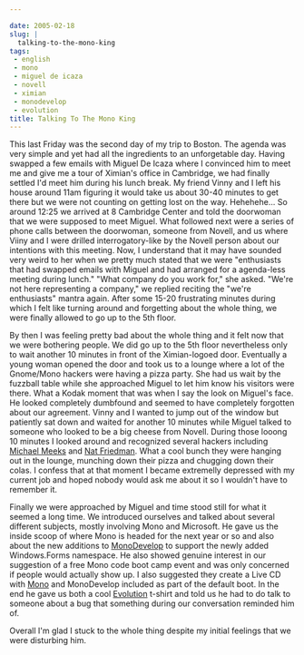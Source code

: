 ```yaml
---

date: 2005-02-18
slug: |
  talking-to-the-mono-king
tags:
 - english
 - mono
 - miguel de icaza
 - novell
 - ximian
 - monodevelop
 - evolution
title: Talking To The Mono King
---
```


This last Friday was the second day of my trip to Boston. The agenda was
very simple and yet had all the ingredients to an unforgetable day.
Having swapped a few emails with Miguel De Icaza where I convinced him
to meet me and give me a tour of Ximian's office in Cambridge, we had
finally settled I'd meet him during his lunch break. My friend Vinny and
I left his house around 11am figuring it would take us about 30-40
minutes to get there but we were not counting on getting lost on the
way. Hehehehe... So around 12:25 we arrived at 8 Cambridge Center and
told the doorwoman that we were supposed to meet Miguel. What followed
next were a series of phone calls between the doorwoman, someone from
Novell, and us where Viiny and I were drilled interrogatory-like by the
Novell person about our intentions with this meeting. Now, I understand
that it may have sounded very weird to her when we pretty much stated
that we were "enthusiasts that had swapped emails with Miguel and had
arranged for a agenda-less meeting during lunch." "What company do you
work for," she asked. "We're not here representing a company," we
replied reciting the "we're enthusiasts" mantra again. After some 15-20
frustrating minutes during which I felt like turning around and
forgetting about the whole thing, we were finally allowed to go up to
the 5th floor.

By then I was feeling pretty bad about the whole thing and it felt now
that we were bothering people. We did go up to the 5th floor
nevertheless only to wait another 10 minutes in front of the
Ximian-logoed door. Eventually a young woman opened the door and took us
to a lounge where a lot of the Gnome/Mono hackers were having a pizza
party. She had us wait by the fuzzball table while she approached Miguel
to let him know his visitors were there. What a Kodak moment that was
when I say the look on Miguel's face. He looked completely dumbfound and
seemed to have completely forgotten about our agreement. Vinny and I
wanted to jump out of the window but patiently sat down and waited for
another 10 minutes while Miguel talked to someone who looked to be a big
cheese from Novell. During those looong 10 minutes I looked around and
recognized several hackers including [Michael
Meeks](http://www.gnome.org/~michael/) and [Nat
Friedman](http://nat.org/). What a cool bunch they were hanging out in
the lounge, munching down their pizza and chugging down their colas. I
confess that at that moment I became extremelly depressed with my
current job and hoped nobody would ask me about it so I wouldn't have to
remember it.

Finally we were approached by Miguel and time stood still for what it
seemed a long time. We introduced ourselves and talked about several
different subjects, mostly involving Mono and Microsoft. He gave us the
inside scoop of where Mono is headed for the next year or so and also
about the new additions to [MonoDevelop](http://www.monodevelop.com/) to
support the newly added Windows.Forms namespace. He also showed genuine
interest in our suggestion of a free Mono code boot camp event and was
only concerned if people would actually show up. I also suggested they
create a Live CD with
[Mono](http://www.mono-project.com/about/index.html) and MonoDevelop
included as part of the default boot. In the end he gave us both a cool
[Evolution](http://www.novell.com/products/desktop/features/evolution.html)
t-shirt and told us he had to do talk to someone about a bug that
something during our conversation reminded him of.

Overall I'm glad I stuck to the whole thing despite my initial feelings
that we were disturbing him.
